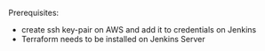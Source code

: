 Prerequisites:
- create ssh key-pair on AWS and add it to credentials on Jenkins
- Terraform needs to be installed on Jenkins Server